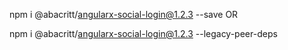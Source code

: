npm i @abacritt/angularx-social-login@1.2.3 --save OR

npm i @abacritt/angularx-social-login@1.2.3 --legacy-peer-deps